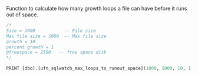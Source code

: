 Function to calculate how many growth loops a file can have before it runs out of space.

```sql
/*
Size = 1000           -- File size
Max file size = 5000  -- Max file size
growth = 10          
percent growth = 1  
@freespace = 2500   -- free space disk 
*/

PRINT [dbo].[ufn_sqlwatch_max_loops_to_runout_space](1000, 5000, 10, 1, 2500)


```
